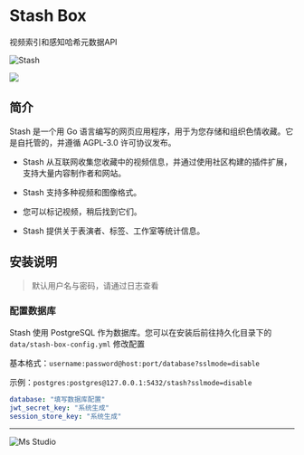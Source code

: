 # Stash Box

视频索引和感知哈希元数据API

![Stash](https://file.lifebus.top/imgs/stasho_cover.png)

![](https://img.shields.io/badge/%E6%96%B0%E7%96%86%E8%90%8C%E6%A3%AE%E8%BD%AF%E4%BB%B6%E5%BC%80%E5%8F%91%E5%B7%A5%E4%BD%9C%E5%AE%A4-%E6%8F%90%E4%BE%9B%E6%8A%80%E6%9C%AF%E6%94%AF%E6%8C%81-blue)

## 简介

Stash 是一个用 Go 语言编写的网页应用程序，用于为您存储和组织色情收藏。它是自托管的，并遵循 AGPL-3.0 许可协议发布。

+ Stash 从互联网收集您收藏中的视频信息，并通过使用社区构建的插件扩展，支持大量内容制作者和网站。

+ Stash 支持多种视频和图像格式。

+ 您可以标记视频，稍后找到它们。

+ Stash 提供关于表演者、标签、工作室等统计信息。

## 安装说明

> 默认用户名与密码，请通过日志查看

### 配置数据库

Stash 使用 PostgreSQL 作为数据库。您可以在安装后前往持久化目录下的 `data/stash-box-config.yml` 修改配置

基本格式：`username:password@host:port/database?sslmode=disable`

示例：`postgres:postgres@127.0.0.1:5432/stash?sslmode=disable`

```yml
database: "填写数据库配置"
jwt_secret_key: "系统生成"
session_store_key: "系统生成"
```

---

![Ms Studio](https://file.lifebus.top/imgs/ms_blank_001.png)
